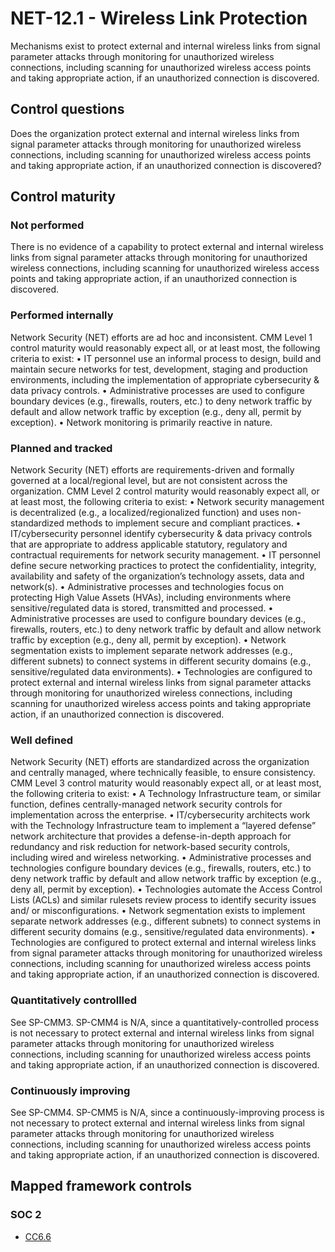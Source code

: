 # NET-12.1 - Wireless Link Protection
Mechanisms exist to protect external and internal wireless links from signal parameter attacks through monitoring for unauthorized wireless connections, including scanning for unauthorized wireless access points and taking appropriate action, if an unauthorized connection is discovered.
## Control questions
Does the organization protect external and internal wireless links from signal parameter attacks through monitoring for unauthorized wireless connections, including scanning for unauthorized wireless access points and taking appropriate action, if an unauthorized connection is discovered?
## Control maturity
### Not performed
There is no evidence of a capability to protect external and internal wireless links from signal parameter attacks through monitoring for unauthorized wireless connections, including scanning for unauthorized wireless access points and taking appropriate action, if an unauthorized connection is discovered.
### Performed internally
Network Security (NET) efforts are ad hoc and inconsistent. CMM Level 1 control maturity would reasonably expect all, or at least most, the following criteria to exist:
•	IT personnel use an informal process to design, build and maintain secure networks for test, development, staging and production environments, including the implementation of appropriate cybersecurity & data privacy controls.
•	Administrative processes are used to configure boundary devices (e.g., firewalls, routers, etc.) to deny network traffic by default and allow network traffic by exception (e.g., deny all, permit by exception). 
•	Network monitoring is primarily reactive in nature.
### Planned and tracked
Network Security (NET) efforts are requirements-driven and formally governed at a local/regional level, but are not consistent across the organization. CMM Level 2 control maturity would reasonably expect all, or at least most, the following criteria to exist:
•	Network security management is decentralized (e.g., a localized/regionalized function) and uses non-standardized methods to implement secure and compliant practices.
•	IT/cybersecurity personnel identify cybersecurity & data privacy controls that are appropriate to address applicable statutory, regulatory and contractual requirements for network security management.
•	IT personnel define secure networking practices to protect the confidentiality, integrity, availability and safety of the organization’s technology assets, data and network(s).
•	Administrative processes and technologies focus on protecting High Value Assets (HVAs), including environments where sensitive/regulated data is stored, transmitted and processed.
•	Administrative processes are used to configure boundary devices (e.g., firewalls, routers, etc.) to deny network traffic by default and allow network traffic by exception (e.g., deny all, permit by exception). 
•	Network segmentation exists to implement separate network addresses (e.g., different subnets) to connect systems in different security domains (e.g., sensitive/regulated data environments).
•	Technologies are configured to protect external and internal wireless links from signal parameter attacks through monitoring for unauthorized wireless connections, including scanning for unauthorized wireless access points and taking appropriate action, if an unauthorized connection is discovered.
### Well defined
Network Security (NET) efforts are standardized across the organization and centrally managed, where technically feasible, to ensure consistency. CMM Level 3 control maturity would reasonably expect all, or at least most, the following criteria to exist:
•	A Technology Infrastructure team, or similar function, defines centrally-managed network security controls for implementation across the enterprise.
•	IT/cybersecurity architects work with the Technology Infrastructure team to implement a “layered defense” network architecture that provides a defense-in-depth approach for redundancy and risk reduction for network-based security controls, including wired and wireless networking.
•	Administrative processes and technologies configure boundary devices (e.g., firewalls, routers, etc.) to deny network traffic by default and allow network traffic by exception (e.g., deny all, permit by exception).
•	Technologies automate the Access Control Lists (ACLs) and similar rulesets review process to identify security issues and/ or misconfigurations. 
•	Network segmentation exists to implement separate network addresses (e.g., different subnets) to connect systems in different security domains (e.g., sensitive/regulated data environments).
•	Technologies are configured to protect external and internal wireless links from signal parameter attacks through monitoring for unauthorized wireless connections, including scanning for unauthorized wireless access points and taking appropriate action, if an unauthorized connection is discovered.
### Quantitatively controllled
See SP-CMM3. SP-CMM4 is N/A, since a quantitatively-controlled process is not necessary to protect external and internal wireless links from signal parameter attacks through monitoring for unauthorized wireless connections, including scanning for unauthorized wireless access points and taking appropriate action, if an unauthorized connection is discovered.
### Continuously improving
See SP-CMM4. SP-CMM5 is N/A, since a continuously-improving process is not necessary to protect external and internal wireless links from signal parameter attacks through monitoring for unauthorized wireless connections, including scanning for unauthorized wireless access points and taking appropriate action, if an unauthorized connection is discovered.
## Mapped framework controls
### SOC 2
- [CC6.6](../soc2/cc66.md)